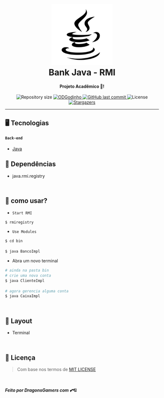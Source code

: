 <h1 align="center">
  <br>
  <a href="https://github.com/ODGodinho"><img src="img/java-icon.png" alt="ODG" width="200"></a>
  <br>
  Bank Java - RMI
  <br>
</h1>

<h4 align="center">Projeto Acadêmico 🚀!</h4>

<p align="center">	

  <img alt="Repository size" src="https://img.shields.io/github/repo-size/ODGodinho/BankAccount-JavaRMI">
	
  <a href="https://www.linkedin.com/in/victor-alves-odgodinho/">
    <img alt="ODGodinho" src="https://img.shields.io/badge/status-Discontinued-%23F58144">
  </a>
  
  <a href="https://github.com/ODGodinho/BankAccount-JavaRMI/commits/master">
    <img alt="GitHub last commit" src="https://img.shields.io/github/last-commit/ODGodinho/BankAccount-JavaRMI">
  </a>

  <img alt="License" src="https://img.shields.io/badge/license-MIT-brightgreen">
   <a href="https://github.com/ODGodinho/BankAccount-JavaRMI/stargazers">
    <img alt="Stargazers" src="https://img.shields.io/github/stars/ODGodinho/BankAccount-JavaRMI?style=social">
  </a>
  
</p>


---

## 🖥 Tecnologias

#### `Back-end`

- [Java](https://www.java.com)

## 📁 Dependências

- java.rmi.registry

<br>


## 🎴 como usar?

- `Start RMI`

```bash
$ rmiregistry
```

- `Use Modules`

```bash
$ cd bin

$ java BancoImpl
```
- Abra um novo terminal

```bash
# ainda na pasta bin
# crie uma nova conta
$ java ClienteImpl

# agora gerencia alguma conta
$ java CaixaImpl
```

<br>

## 🍥 Layout 

- Terminal

<br>


## 📙 Licença

> Com base nos termos de [MIT LICENSE](https://opensource.org/licenses/MIT)

<br>

##### Feito por DragonsGamers com 💕💘